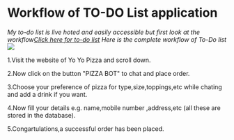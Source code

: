 # Workflow of TO-DO List application
*My to-do list is live hoted and easily accessible but first look at the workflow[Click here for to-do list]( https://sonutodolist.herokuapp.com/)*
*Here is the complete workflow of To-Do list*
![](images/logistic-regression.jpg)

1.Visit the website of Yo Yo Pizza and scroll down.

2.Now click on the button "PIZZA BOT" to chat and place order.

3.Choose your preference of pizza for type,size,toppings,etc while chating and add a drink if you want.

4.Now fill your details e.g. name,mobile number ,address,etc (all these are stored in the database).

5.Congartulations,a successful order has been placed.

